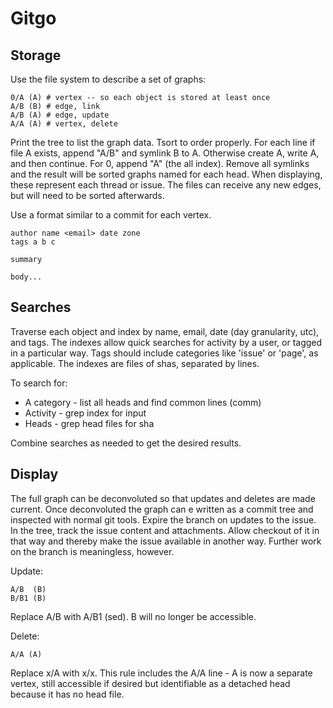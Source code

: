 Gitgo
=========

Storage
---------

Use the file system to describe a set of graphs:

    0/A (A) # vertex -- so each object is stored at least once
    A/B (B) # edge, link
    A/B (A) # edge, update
    A/A (A) # vertex, delete

Print the tree to list the graph data. Tsort to order properly.  For each line if file A exists, append "A/B" and symlink B to A.  Otherwise create A, write A, and then continue.  For 0, append "A" (the all index).  Remove all symlinks and the result will be sorted graphs named for each head.  When displaying, these represent each thread or issue.  The files can receive any new edges, but will need to be sorted afterwards.

Use a format similar to a commit for each vertex.

    author name <email> date zone
    tags a b c
    
    summary
    
    body...

Searches
---------

Traverse each object and index by name, email, date (day granularity, utc), and tags.  The indexes allow quick searches for activity by a user, or tagged in a particular way.  Tags should include categories like 'issue' or 'page', as applicable.  The indexes are files of shas, separated by lines.

To search for:

* A category - list all heads and find common lines (comm)
* Activity   - grep index for input
* Heads      - grep head files for sha

Combine searches as needed to get the desired results.

Display
---------

The full graph can be deconvoluted so that updates and deletes are made current.  Once deconvoluted the graph can e written as a commit tree and inspected with normal git tools.  Expire the branch on updates to the issue. In the tree, track the issue content and attachments. Allow checkout of it in that way and thereby make the issue available in another way.  Further work on the branch is meaningless, however.

Update:

    A/B  (B)
    B/B1 (B)

Replace A/B with A/B1 (sed).  B will no longer be accessible.

Delete:

    A/A (A)

Replace x/A with x/x. This rule includes the A/A line - A is now a separate vertex, still accessible if desired but identifiable as a detached head because it has no head file.
